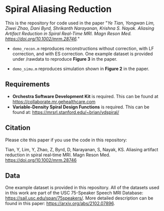 # Spiral Aliasing Reduction

This is the repository for code used in the paper "*Ye Tian, Yongwan Lim, Ziwei Zhao, Dani Byrd, Shrikanth Narayanan, Krishna S. Nayak. Aliasing Artifact Reduction in Spiral Real-Time MRI. Magn Reson Med. https://doi.org/10.1002/mrm.28746.*"

- `demo_recon.m` reproduces reconstructions without correction, with LF correction, and with ES correction. One example dataset is provided under /rawdata to reproduce **Figure 3** in the paper.

- `demo_simu.m` reproduces simulation shown in **Figure 2** in the paper.

## Requirements
- **Orchestra Software Development Kit** is required. This can be found at https://collaborate.mr.gehealthcare.com
- **Variable-Density Spiral Design Functions** is required. This can be found at: https://mrsrl.stanford.edu/~brian/vdspiral/

## Citation
Please cite this paper if you use the code in this repository:

Tian, Y, Lim, Y, Zhao, Z, Byrd, D, Narayanan, S, Nayak, KS. Aliasing artifact reduction in spiral real‐time MRI. Magn Reson Med. https://doi.org/10.1002/mrm.28746

## Data
One example dataset is provided in this repository. All of the datasets used in this work are part of the USC 75-Speaker Speech MRI Database: https://sail.usc.edu/span/75speakers/. More detailed description can be found in this paper: https://arxiv.org/abs/2102.07896.
